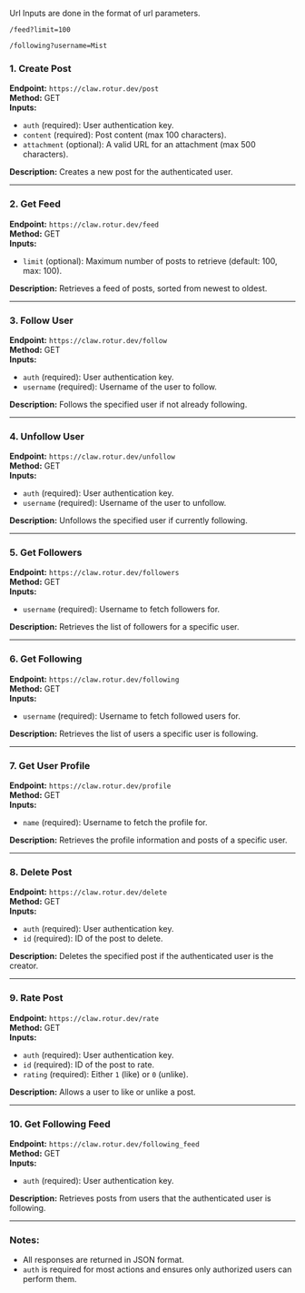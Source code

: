Url Inputs are done in the format of url parameters.

```
/feed?limit=100

/following?username=Mist
```


### 1. **Create Post**
**Endpoint:** `https://claw.rotur.dev/post`  
**Method:** GET  
**Inputs:**
- `auth` (required): User authentication key.
- `content` (required): Post content (max 100 characters).
- `attachment` (optional): A valid URL for an attachment (max 500 characters).

**Description:** Creates a new post for the authenticated user.

---

### 2. **Get Feed**
**Endpoint:** `https://claw.rotur.dev/feed`  
**Method:** GET  
**Inputs:**
- `limit` (optional): Maximum number of posts to retrieve (default: 100, max: 100).

**Description:** Retrieves a feed of posts, sorted from newest to oldest.

---

### 3. **Follow User**
**Endpoint:** `https://claw.rotur.dev/follow`  
**Method:** GET  
**Inputs:**
- `auth` (required): User authentication key.
- `username` (required): Username of the user to follow.

**Description:** Follows the specified user if not already following.

---

### 4. **Unfollow User**
**Endpoint:** `https://claw.rotur.dev/unfollow`  
**Method:** GET  
**Inputs:**
- `auth` (required): User authentication key.
- `username` (required): Username of the user to unfollow.

**Description:** Unfollows the specified user if currently following.

---

### 5. **Get Followers**
**Endpoint:** `https://claw.rotur.dev/followers`  
**Method:** GET  
**Inputs:**
- `username` (required): Username to fetch followers for.

**Description:** Retrieves the list of followers for a specific user.

---

### 6. **Get Following**
**Endpoint:** `https://claw.rotur.dev/following`  
**Method:** GET  
**Inputs:**
- `username` (required): Username to fetch followed users for.

**Description:** Retrieves the list of users a specific user is following.

---

### 7. **Get User Profile**
**Endpoint:** `https://claw.rotur.dev/profile`  
**Method:** GET  
**Inputs:**
- `name` (required): Username to fetch the profile for.

**Description:** Retrieves the profile information and posts of a specific user.

---

### 8. **Delete Post**
**Endpoint:** `https://claw.rotur.dev/delete`  
**Method:** GET  
**Inputs:**
- `auth` (required): User authentication key.
- `id` (required): ID of the post to delete.

**Description:** Deletes the specified post if the authenticated user is the creator.

---

### 9. **Rate Post**
**Endpoint:** `https://claw.rotur.dev/rate`  
**Method:** GET  
**Inputs:**
- `auth` (required): User authentication key.
- `id` (required): ID of the post to rate.
- `rating` (required): Either `1` (like) or `0` (unlike).

**Description:** Allows a user to like or unlike a post.

---

### 10. **Get Following Feed**
**Endpoint:** `https://claw.rotur.dev/following_feed`  
**Method:** GET  
**Inputs:**
- `auth` (required): User authentication key.

**Description:** Retrieves posts from users that the authenticated user is following.

--- 

### Notes:
- All responses are returned in JSON format.
- `auth` is required for most actions and ensures only authorized users can perform them.
